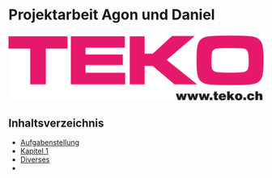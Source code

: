 # Projektarbeit Agon und Daniel

![teko-logo-web.png](Images%2Fteko-logo-web.png)

## Inhaltsverzeichnis
- [Aufgabenstellung](PA_Agon_Daniel%2FAufgabenstellung.md)
- [Kapitel 1](PA_Agon_Daniel%2FKapitel_1.md)
- [Diverses](PA_Agon_Daniel%2FDiverses.md)
- 